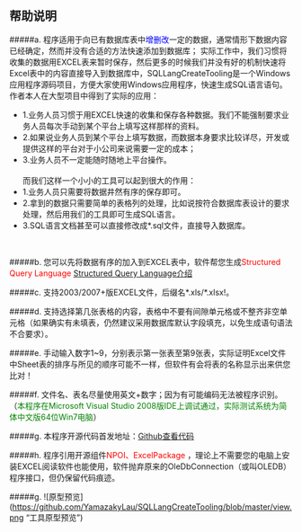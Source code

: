 __帮助说明__
----------------------
#####a.	
程序适用于向已有数据库表中<font color=blue>增删改</font>一定的数据，通常情形下数据内容已经确定，然而并没有合适的方法快速添加到数据库；
实际工作中，我们习惯将收集的数据用EXCEL表来暂时保存，然后更多的时候我们并没有好的机制快速将Excel表中的内容直接导入到数据库中，SQLLangCreateTooling是一个Windows应用程序源码项目，方便大家使用Windows应用程序，快速生成SQL语言语句。
<br>
作者本人在大型项目中得到了实际的应用：
+ 1.业务人员习惯于用EXCEL快速的收集和保存各种数据。我们不能强制要求业务人员每次手动到某个平台上填写这样那样的资料。
+ 2.如果说业务人员到某个平台上填写数据，而数据本身要求比较详尽，开发或提供这样的平台对于小公司来说需要一定的成本；
+ 3.业务人员不一定能随时随地上平台操作。
<br><br>而我们这样一个小小的工具可以起到很大的作用：
+ 1.业务人员只需要将数据井然有序的保存即可。
+ 2.拿到的数据只需要简单的表格列的处理，比如说按符合数据库表设计的要求处理，然后用我们的工具即可生成SQL语言。
+ 3.SQL语言文档甚至可以直接修改成*.sql文件，直接导入数据库。
<br>

#####b.	
您可以先将数据有序的加入到EXCEL表中，软件帮您生成<font color=red>Structured Query Language</font>
[Structured Query Language介绍](http://baike.baidu.com/link?url=Cpq9E0ee28w2onlnqJh_f3qJdviVvBM3vyizpoW9OYRImp_n2ZC4oRM9PywjRLtLA7qpFgBU4co70ceuHExDyziKMYubvyKZbimr_p0DykmvYgUM4fXVxmF45SfcyiSKHXMNhpGubp83CrlMFr4f7nKQLix-OSAQByqo8LlAW_7"百度地址")
<br>

#####c.	
支持2003/2007+版EXCEL文件，后缀名*.xls/*.xlsx!。
<br>

#####d.	
支持选择第几张表格的内容，表格中不要有间隙单元格或不整齐非空单元格（如果确实有未填表，仍然建议采用数据库默认字段填充，以免生成语句语法不合要求）。
<br>

#####e.	
手动输入数字1~9，分别表示第一张表至第9张表，实际证明Excel文件中Sheet表的排序与所见的顺序可能不一样，但软件有会将表的名称显示出来供您比对！
<br>

#####f.	
文件名、表名尽量使用英文+数字；因为有可能编码无法被程序识别。（<font color=green>本程序在Microsoft Visual Studio 2008版IDE上调试通过，实际测试系统为简体中文版64位Win7电脑</font>）
<br>

#####g.	
本程序开源代码首发地址：[Github查看代码](https://github.com/YamazakyLau/SQLLangCreateTooling.git"Github")
<br>

#####h.	
程序引用开源组件<font color=red>NPOI、ExcelPackage</font> ，理论上不需要您的电脑上安装EXCEL阅读软件也能使用，软件抛弃原来的OleDbConnection（或叫OLEDB）程序接口，但仍保留代码痕迹。

#####g.
![原型预览](https://github.com/YamazakyLau/SQLLangCreateTooling/blob/master/view.png “工具原型预览”)
